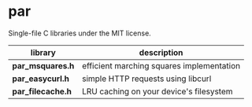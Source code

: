 par
===

Single-file C libraries under the MIT license.
<a name="par_libs"></a>

library    | description
------------------- | ----
**par_msquares.h** | efficient marching squares implementation
**par_easycurl.h** | simple HTTP requests using libcurl
**par_filecache.h** | LRU caching on your device's filesystem
